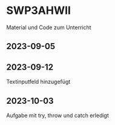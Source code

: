 # SWP3AHWII

Material und Code zum Unterricht

## 2023-09-05
## 2023-09-12
Textinputfeld hinzugefügt
## 2023-10-03
Aufgabe mit try, throw und catch erledigt
